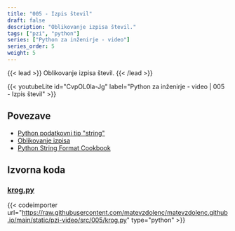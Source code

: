 ```yaml
---
title: "005 - Izpis števil"
draft: false
description: "Oblikovanje izpisa števil."
tags: ["pzi", "python"]
series: ["Python za inženirje - video"]
series_order: 5
weight: 5
---
```


{{< lead >}}
Oblikovanje izpisa števil.
{{< /lead >}}

{{< youtubeLite id="CvpOL0la-Jg" label="Python za inženirje - video | 005 - Izpis števil" >}}

## Povezave
- [Python podatkovni tip "string"](https://docs.python.org/3/library/stdtypes.html#textseq)
- [Oblikovanje izpisa](https://docs.python.org/3/library/string.html?highlight=formatter%20format#format-string-syntax)
- [Python String Format Cookbook](https://mkaz.com/2012/10/10/python-string-format/)

## Izvorna koda

### [krog.py](https://raw.githubusercontent.com/matevzdolenc/matevzdolenc.github.io/main/static/pzi-video/src/005/krog.py)

{{< codeimporter url="https://raw.githubusercontent.com/matevzdolenc/matevzdolenc.github.io/main/static/pzi-video/src/005/krog.py" type="python" >}}


